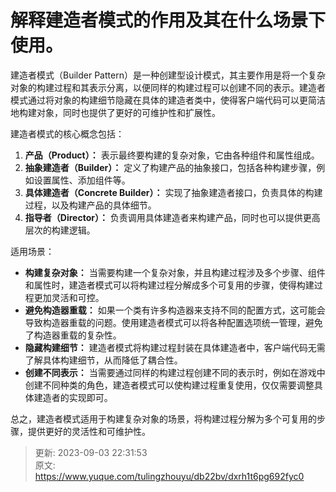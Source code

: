 # 解释建造者模式的作用及其在什么场景下使用。

建造者模式（Builder Pattern）是一种创建型设计模式，其主要作用是将一个复杂对象的构建过程和其表示分离，以便同样的构建过程可以创建不同的表示。建造者模式通过将对象的构建细节隐藏在具体的建造者类中，使得客户端代码可以更简洁地构建对象，同时也提供了更好的可维护性和扩展性。



建造者模式的核心概念包括：

1.  **产品（Product）：** 表示最终要构建的复杂对象，它由各种组件和属性组成。 
2.  **抽象建造者（Builder）：** 定义了构建产品的抽象接口，包括各种构建步骤，例如设置属性、添加组件等。 
3.  **具体建造者（Concrete Builder）：** 实现了抽象建造者接口，负责具体的构建过程，以及构建产品的具体细节。 
4.  **指导者（Director）：** 负责调用具体建造者来构建产品，同时也可以提供更高层次的构建逻辑。 



适用场景：

+  **构建复杂对象：** 当需要构建一个复杂对象，并且构建过程涉及多个步骤、组件和属性时，建造者模式可以将构建过程分解成多个可复用的步骤，使得构建过程更加灵活和可控。 
+  **避免构造器重载：** 如果一个类有许多构造器来支持不同的配置方式，这可能会导致构造器重载的问题。使用建造者模式可以将各种配置选项统一管理，避免了构造器重载的复杂性。 
+  **隐藏构建细节：** 建造者模式将构建过程封装在具体建造者中，客户端代码无需了解具体构建细节，从而降低了耦合性。 
+  **创建不同表示：** 当需要通过同样的构建过程创建不同的表示时，例如在游戏中创建不同种类的角色，建造者模式可以使构建过程重复使用，仅仅需要调整具体建造者的实现即可。 



总之，建造者模式适用于构建复杂对象的场景，将构建过程分解为多个可复用的步骤，提供更好的灵活性和可维护性。



> 更新: 2023-09-03 22:31:53  
> 原文: <https://www.yuque.com/tulingzhouyu/db22bv/dxrh1t6pg692fyc0>